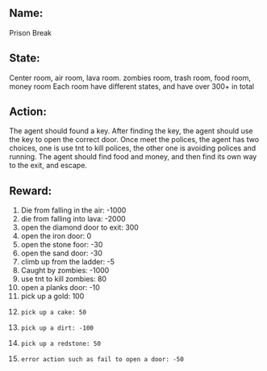 
## Name:
Prison Break

## State:
Center room, air room, lava room. zombies room, trash room, food room, money room
Each room have different states, and have over 300+ in total

## Action:
The agent should found a key. After finding the key, the agent should use the key to open the correct door. Once meet the polices, the agent has two choices, one is use tnt to kill polices, the other one is avoiding polices and running. The agent should find food and money, and then find its own way to the exit, and escape.

## Reward: 
1.	Die from falling in the air: -1000
2.	die from falling into lava: -2000
3.	open the diamond door to exit: 300
4.	open the iron door: 0
5.	open the stone foor: -30
6.	open the sand door: -30
7.	climb up from the ladder: -5
8.	Caught by zombies: -1000
9.	use tnt to kill zombies: 80
10.	open a planks door: -10
11.	pick up a gold: 100
12.     pick up a cake: 50
13.     pick up a dirt: -100
14.     pick up a redstone: 50
15.     error action such as fail to open a door: -50
	  
